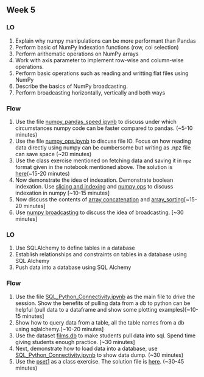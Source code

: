 ## Week 5

### LO
1. Explain why numpy manipulations can be more performant than Pandas
2. Perform basic of NumPy indexation functions (row, col selection)
3. Perform arithematic operations on NumPy arrays
4. Work with axis parameter to implement row-wise and column-wise operations.
5. Perform basic operations such as reading and writting flat files using NumPy
6. Describe the basics of NumPy broadcasting.
7. Perform broadcasting horizontally, vertically and both ways


### Flow
1. Use the file [numpy_pandas_speed.ipynb](./codes/numpy_pandas_speed.ipynb) to discuss under which circumstances numpy code can be faster compared to pandas. (~5-10 minutes)
2. Use the file [numpy_ops.ipynb](./codes/numpy_ops.ipynb) to discuss file IO. Focus on how reading data directly using numpy can be cumbersome but writing as .npz file can save space (~20 minutes)
3. Use the class exercise mentioned on fetching data and saving it in `npz` format given  in the notebook mentioned above. The solution is [here](./codes/class_excercise/solution_class_excercise.ipynb)(~15-20 minutes)
4. Now demonstrate the idea of indexation. Demonstrate boolean indexation. Use [slicing and indexing](./codes/Slicing%20and%20indexing.ipynb) and [numpy ops](./codes/numpy_ops.ipynb) to discuss indexation in numpy [~10-15 minutes]
5. Now discuss the contents of [array concatenation](./codes/array_concat.ipynb) and [array_sorting](./codes/array_sort.ipynb)[~15-20 minutes]
6. Use [numpy broadcasting](./codes/numpy_broadcasting.md) to discuss the idea of broadcasting. [~30 minutes]

### LO
1. Use SQLAlchemy to define tables in a database
2. Establish relationships and constraints on tables in a database using SQL Alchemy
3. Push data into a database using SQL Alchemy

### Flow
1. Use the file [SQL_Python_Connectivity.ipynb](./codes/SQL_Python_Connectivity.ipynb) as the main file to drive the session. Show the benefits of pulling data from a db to python can be helpful (pull data to a dataframe and show some plotting examples)[~10-15 minutes]
2. Show how to query data from a table, all the table names from a db using sqlalchemy.[~10-20 minutes]
3. Use the dataset [films.db](./codes/data/films.db) to make students pull data into sql. Spend time giving students enough practice. [~30 minutes]
4. Next, demonstrate how to load data into a database, use [SQL_Python_Connectivity.ipynb](./codes/SQL_Python_Connectivity.ipynb) to show data dump. (~30 minutes)
5. Use the [pset1](./codes/class_excercise/Pset1.docx) as a class exercise. The solution file is [here](./codes/class_excercise/Pset1.ipynb). (~30-45 minutes)

